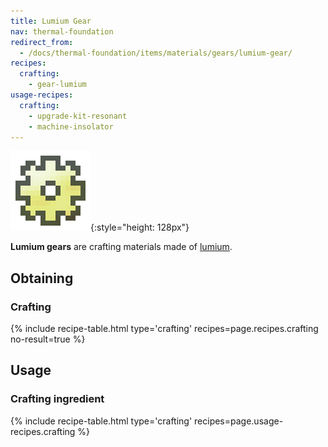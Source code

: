 ```yaml
---
title: Lumium Gear
nav: thermal-foundation
redirect_from:
  - /docs/thermal-foundation/items/materials/gears/lumium-gear/
recipes:
  crafting:
    - gear-lumium
usage-recipes:
  crafting:
    - upgrade-kit-resonant
    - machine-insolator
---
```


![Lumium gear](/assets/images/thermal-foundation/gear-lumium.png){:style="height: 128px"}


**Lumium gears** are crafting materials made of [lumium](/docs/lumium-ingot/).


Obtaining
---------

### Crafting
{% include recipe-table.html type='crafting' recipes=page.recipes.crafting no-result=true %}


Usage
-----

### Crafting ingredient
{% include recipe-table.html type='crafting' recipes=page.usage-recipes.crafting %}
